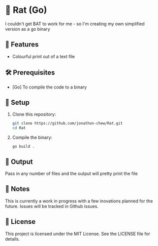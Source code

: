 # 🐀 Rat (Go)

I couldn't get BAT to work for me - so I'm creating my own simplified version as a go binary

## 🚀 Features

- Colourful print out of a text file 

## 🛠️ Prerequisites

- [Go] To compile the code to a binary

## 📁 Setup

1. Clone this repository:

   ```bash
   git clone https://github.com/jonathon-chew/Rat.git
   cd Rat 
   ```

2. Compile the binary:

    `go build .`

## 📂 Output

Pass in any number of files and the output will pretty print the file

## 🧠 Notes

This is currently a work in progress with a few inovations planned for the future.
Issues will be tracked in Github issues.

## 📜 License

This project is licensed under the MIT License. See the LICENSE file for details.
